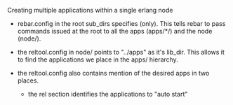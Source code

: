 Creating multiple applications within a single erlang node

- rebar.config in the root sub_dirs specifies (only). This tells rebar to pass commands issued at the root to all the apps (apps/*/) and the node (node/).

- the reltool.config in node/ points to "../apps" as it's lib_dir. This allows it to find the applications we place in the apps/ hierarchy.

- the reltool.config also contains mention of the desired apps in two places.

	- the rel section identifies the applications to "auto start"
